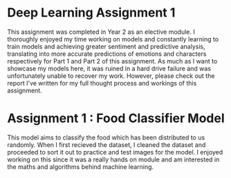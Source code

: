 # Deep Learning Assignment 1
This assignment was completed in Year 2 as an elective module. I thoroughly enjoyed my time working on models and constantly learning to train models and achieving greater sentiment and predictive analysis, translating into more accurate predictions of emotions and characters respectively for Part 1 and Part 2 of this assignment.
As much as I want to showcase my models here, it was ruined in a hard drive failure and was unfortunately unable to recover my work. However, please check out the report I've written for my full thought process and workings of this assignment.



# Assignment 1 : Food Classifier Model
This model aims to classify the food which has been distributed to us randomly. When I first recieved the dataset, I cleaned the dataset and proceeded to sort it out to practice and test images for the model. I enjoyed working on this since it was a really hands on module and am interested in the maths and algorithms behind machine learning. 
